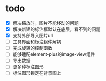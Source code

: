 # todo

- [x] 解决缩放时，图片不能移动的问题
- [x] 解决新建的标注框默认在底层，看不到的问题
- [x] 支持外部导入图片url
- [ ] 工具界面和标注组件解耦
- [ ] 完成旋转的控制函数
- [ ] 能够适配element-plus的image-view组件
- [ ] 导出数据
- [ ] 更多种标注图形
- [ ] 标注图形锁定在背景图上
